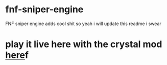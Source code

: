 # fnf-sniper-engine
FNF sniper engine adds cool shit so yeah i will update this readme i swear
<h1>play it live here with the crystal mod <a href="unkin.online/crystal">here</a>f<h1>
